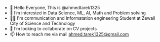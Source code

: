 - 👋 Hello Everyone, This is @ahmedtarek1325
- 👀 I’m interested in Data Science, ML, AI, Math and Problem solving
- 👨‍🎓 I'm communication and Informatation engineering Student at Zewail City of Science and Technology
- 💞️ I’m looking to collaborate on CV projects
- 📫 How to reach me via mail ahmed.tarek1325@gmail.com

<!---
ahmedtarek1325/ahmedtarek1325 is a ✨ special ✨ repository because its `README.md` (this file) appears on your GitHub profile.
You can click the Preview link to take a look at your changes.
--->
